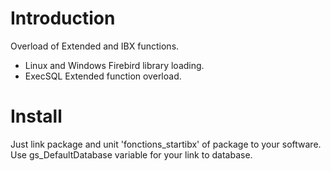 # Introduction #


Overload of Extended and IBX functions.
  * Linux and Windows Firebird library loading.
  * ExecSQL Extended function overload.


# Install #

Just link package and unit 'fonctions\_startibx' of package to your software. Use gs\_DefaultDatabase variable for your link to database.